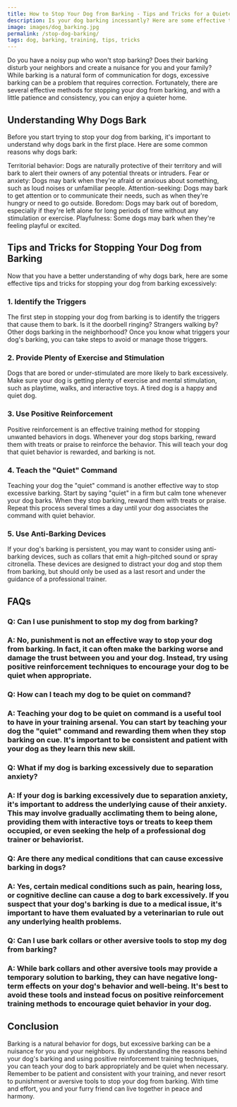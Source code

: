```yaml
---
title: How to Stop Your Dog from Barking - Tips and Tricks for a Quieter Home
description: Is your dog barking incessantly? Here are some effective tips and tricks to help you stop your dog from barking and achieve a quieter home.
image: images/dog_barking.jpg
permalink: /stop-dog-barking/
tags: dog, barking, training, tips, tricks
---
```


Do you have a noisy pup who won't stop barking? Does their barking disturb your neighbors and create a nuisance for you and your family? While barking is a natural form of communication for dogs, excessive barking can be a problem that requires correction. Fortunately, there are several effective methods for stopping your dog from barking, and with a little patience and consistency, you can enjoy a quieter home.

## Understanding Why Dogs Bark

Before you start trying to stop your dog from barking, it's important to understand why dogs bark in the first place. Here are some common reasons why dogs bark:

Territorial behavior: Dogs are naturally protective of their territory and will bark to alert their owners of any potential threats or intruders.
Fear or anxiety: Dogs may bark when they're afraid or anxious about something, such as loud noises or unfamiliar people.
Attention-seeking: Dogs may bark to get attention or to communicate their needs, such as when they're hungry or need to go outside.
Boredom: Dogs may bark out of boredom, especially if they're left alone for long periods of time without any stimulation or exercise.
Playfulness: Some dogs may bark when they're feeling playful or excited.

## Tips and Tricks for Stopping Your Dog from Barking

Now that you have a better understanding of why dogs bark, here are some effective tips and tricks for stopping your dog from barking excessively:

### 1. Identify the Triggers
The first step in stopping your dog from barking is to identify the triggers that cause them to bark. Is it the doorbell ringing? Strangers walking by? Other dogs barking in the neighborhood? Once you know what triggers your dog's barking, you can take steps to avoid or manage those triggers.

### 2. Provide Plenty of Exercise and Stimulation
Dogs that are bored or under-stimulated are more likely to bark excessively. Make sure your dog is getting plenty of exercise and mental stimulation, such as playtime, walks, and interactive toys. A tired dog is a happy and quiet dog.

### 3. Use Positive Reinforcement
Positive reinforcement is an effective training method for stopping unwanted behaviors in dogs. Whenever your dog stops barking, reward them with treats or praise to reinforce the behavior. This will teach your dog that quiet behavior is rewarded, and barking is not.

### 4. Teach the "Quiet" Command
Teaching your dog the "quiet" command is another effective way to stop excessive barking. Start by saying "quiet" in a firm but calm tone whenever your dog barks. When they stop barking, reward them with treats or praise. Repeat this process several times a day until your dog associates the command with quiet behavior.

### 5. Use Anti-Barking Devices
If your dog's barking is persistent, you may want to consider using anti-barking devices, such as collars that emit a high-pitched sound or spray citronella. These devices are designed to distract your dog and stop them from barking, but should only be used as a last resort and under the guidance of a professional trainer.

## FAQs

### Q: Can I use punishment to stop my dog from barking?
### A: No, punishment is not an effective way to stop your dog from barking. In fact, it can often make the barking worse and damage the trust between you and your dog. Instead, try using positive reinforcement techniques to encourage your dog to be quiet when appropriate.

### Q: How can I teach my dog to be quiet on command?
### A: Teaching your dog to be quiet on command is a useful tool to have in your training arsenal. You can start by teaching your dog the "quiet" command and rewarding them when they stop barking on cue. It's important to be consistent and patient with your dog as they learn this new skill.

### Q: What if my dog is barking excessively due to separation anxiety?
### A: If your dog is barking excessively due to separation anxiety, it's important to address the underlying cause of their anxiety. This may involve gradually acclimating them to being alone, providing them with interactive toys or treats to keep them occupied, or even seeking the help of a professional dog trainer or behaviorist.

### Q: Are there any medical conditions that can cause excessive barking in dogs?
### A: Yes, certain medical conditions such as pain, hearing loss, or cognitive decline can cause a dog to bark excessively. If you suspect that your dog's barking is due to a medical issue, it's important to have them evaluated by a veterinarian to rule out any underlying health problems.

### Q: Can I use bark collars or other aversive tools to stop my dog from barking?
### A: While bark collars and other aversive tools may provide a temporary solution to barking, they can have negative long-term effects on your dog's behavior and well-being. It's best to avoid these tools and instead focus on positive reinforcement training methods to encourage quiet behavior in your dog.

## Conclusion

Barking is a natural behavior for dogs, but excessive barking can be a nuisance for you and your neighbors. By understanding the reasons behind your dog's barking and using positive reinforcement training techniques, you can teach your dog to bark appropriately and be quiet when necessary. Remember to be patient and consistent with your training, and never resort to punishment or aversive tools to stop your dog from barking. With time and effort, you and your furry friend can live together in peace and harmony.